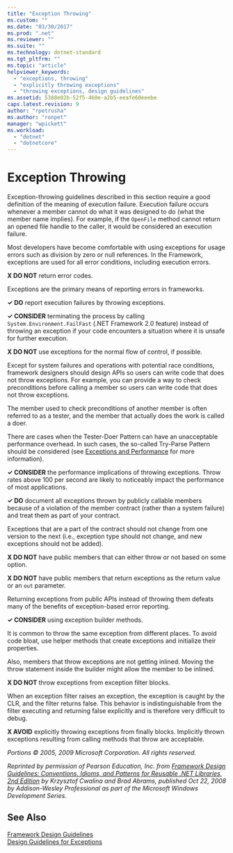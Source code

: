 ```yaml
---
title: "Exception Throwing"
ms.custom: ""
ms.date: "03/30/2017"
ms.prod: ".net"
ms.reviewer: ""
ms.suite: ""
ms.technology: dotnet-standard
ms.tgt_pltfrm: ""
ms.topic: "article"
helpviewer_keywords: 
  - "exceptions, throwing"
  - "explicitly throwing exceptions"
  - "throwing exceptions, design guidelines"
ms.assetid: 5388e02b-52f5-460e-a2b5-eeafe60eeebe
caps.latest.revision: 9
author: "rpetrusha"
ms.author: "ronpet"
manager: "wpickett"
ms.workload: 
  - "dotnet"
  - "dotnetcore"
---
```

# Exception Throwing
Exception-throwing guidelines described in this section require a good definition of the meaning of execution failure. Execution failure occurs whenever a member cannot do what it was designed to do (what the member name implies). For example, if the `OpenFile` method cannot return an opened file handle to the caller, it would be considered an execution failure.  
  
 Most developers have become comfortable with using exceptions for usage errors such as division by zero or null references. In the Framework, exceptions are used for all error conditions, including execution errors.  
  
 **X DO NOT** return error codes.  
  
 Exceptions are the primary means of reporting errors in frameworks.  
  
 **✓ DO** report execution failures by throwing exceptions.  
  
 **✓ CONSIDER** terminating the process by calling `System.Environment.FailFast` (.NET Framework 2.0 feature) instead of throwing an exception if your code encounters a situation where it is unsafe for further execution.  
  
 **X DO NOT** use exceptions for the normal flow of control, if possible.  
  
 Except for system failures and operations with potential race conditions, framework designers should design APIs so users can write code that does not throw exceptions. For example, you can provide a way to check preconditions before calling a member so users can write code that does not throw exceptions.  
  
 The member used to check preconditions of another member is often referred to as a tester, and the member that actually does the work is called a doer.  
  
 There are cases when the Tester-Doer Pattern can have an unacceptable performance overhead. In such cases, the so-called Try-Parse Pattern should be considered (see [Exceptions and Performance](../../../docs/standard/design-guidelines/exceptions-and-performance.md) for more information).  
  
 **✓ CONSIDER** the performance implications of throwing exceptions. Throw rates above 100 per second are likely to noticeably impact the performance of most applications.  
  
 **✓ DO** document all exceptions thrown by publicly callable members because of a violation of the member contract (rather than a system failure) and treat them as part of your contract.  
  
 Exceptions that are a part of the contract should not change from one version to the next (i.e., exception type should not change, and new exceptions should not be added).  
  
 **X DO NOT** have public members that can either throw or not based on some option.  
  
 **X DO NOT** have public members that return exceptions as the return value or an `out` parameter.  
  
 Returning exceptions from public APIs instead of throwing them defeats many of the benefits of exception-based error reporting.  
  
 **✓ CONSIDER** using exception builder methods.  
  
 It is common to throw the same exception from different places. To avoid code bloat, use helper methods that create exceptions and initialize their properties.  
  
 Also, members that throw exceptions are not getting inlined. Moving the throw statement inside the builder might allow the member to be inlined.  
  
 **X DO NOT** throw exceptions from exception filter blocks.  
  
 When an exception filter raises an exception, the exception is caught by the CLR, and the filter returns false. This behavior is indistinguishable from the filter executing and returning false explicitly and is therefore very difficult to debug.  
  
 **X AVOID** explicitly throwing exceptions from finally blocks. Implicitly thrown exceptions resulting from calling methods that throw are acceptable.  
  
 *Portions © 2005, 2009 Microsoft Corporation. All rights reserved.*  
  
 *Reprinted by permission of Pearson Education, Inc. from [Framework Design Guidelines: Conventions, Idioms, and Patterns for Reusable .NET Libraries, 2nd Edition](https://www.informit.com/store/framework-design-guidelines-conventions-idioms-and-9780321545619) by Krzysztof Cwalina and Brad Abrams, published Oct 22, 2008 by Addison-Wesley Professional as part of the Microsoft Windows Development Series.*  
  
## See Also  
 [Framework Design Guidelines](../../../docs/standard/design-guidelines/index.md)  
 [Design Guidelines for Exceptions](../../../docs/standard/design-guidelines/exceptions.md)
